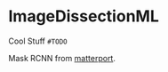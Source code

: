 # ImageDissectionML

Cool Stuff `#TODO`

Mask RCNN from [matterport](https://github.com/matterport/Mask_RCNN).